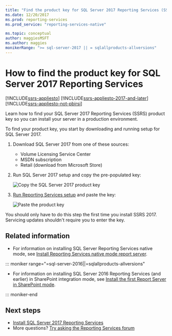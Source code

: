 ```yaml
---
title: "Find the product key for SQL Server 2017 Reporting Services (SSRS) | Microsoft Docs"
ms.date: 12/20/2017
ms.prod: reporting-services
ms.prod_service: "reporting-services-native"

ms.topic: conceptual
author: maggiesMSFT
ms.author: maggies
monikerRange: ">= sql-server-2017 || = sqlallproducts-allversions"
---
```

# How to find the product key for SQL Server 2017 Reporting Services

[!INCLUDE[ssrs-appliesto](../../includes/ssrs-appliesto.md)] [!INCLUDE[ssrs-appliesto-2017-and-later](../../includes/ssrs-appliesto-2017-and-later.md)] [!INCLUDE[ssrs-appliesto-not-pbirsi](../../includes/ssrs-appliesto-not-pbirs.md)]

Learn how to find your SQL Server 2017 Reporting Services (SSRS) product key so you can install your server in a production environment.

To find your product key, you start by downloading and running setup for SQL Server 2017.

1. Download SQL Server 2017 from one of these sources:

    - Volume Licensing Service Center
    - MSDN subscription
    - Retail (download from Microsoft Store)

1. Run SQL Server 2017 setup and copy the pre-populated key:

    ![Copy the SQL Server 2017 product key](media/find-reporting-services-product-key-ssrs/ssrs-ss2017-copy-product-key.png)

1. [Run Reporting Services setup](install-reporting-services.md) and paste the key:

     ![Paste the product key](media/find-reporting-services-product-key-ssrs/ssrs-ssrs2017-paste-product-key.png)

You should only have to do this step the first time you install SSRS 2017. Servicing updates shouldn't require you to enter the key.

## Related information

- For information on installing SQL Server Reporting Services native mode, see [Install Reporting Services native mode report server](install-reporting-services-native-mode-report-server.md). 

::: moniker range="=sql-server-2016||=sqlallproducts-allversions"

- For information on installing SQL Server 2016 Reporting Services (and earlier) in SharePoint integration mode, see [Install the first Report Server in SharePoint mode](install-the-first-report-server-in-sharepoint-mode.md).

::: moniker-end

## Next steps

- [Install SQL Server 2017 Reporting Services](install-reporting-services.md)
- More questions? [Try asking the Reporting Services forum](https://go.microsoft.com/fwlink/?LinkId=620231)
